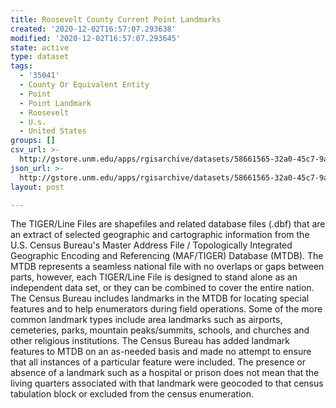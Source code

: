 ```yaml
---
title: Roosevelt County Current Point Landmarks
created: '2020-12-02T16:57:07.293638'
modified: '2020-12-02T16:57:07.293645'
state: active
type: dataset
tags:
  - '35041'
  - County Or Equivalent Entity
  - Point
  - Point Landmark
  - Roosevelt
  - U.s.
  - United States
groups: []
csv_url: >-
  http://gstore.unm.edu/apps/rgisarchive/datasets/58661565-32a0-45c7-9a12-fe7a485c7e17/tl_2010_35041_pointlm.derived.csv
json_url: >-
  http://gstore.unm.edu/apps/rgisarchive/datasets/58661565-32a0-45c7-9a12-fe7a485c7e17/tl_2010_35041_pointlm.derived.json
layout: post

---
```

The TIGER/Line Files are shapefiles and related database files (.dbf) that are an extract of selected geographic and cartographic information from the U.S. Census Bureau's Master Address File / Topologically Integrated Geographic Encoding and Referencing (MAF/TIGER) Database (MTDB).  The MTDB represents a seamless national file with no overlaps or gaps between parts, however, each TIGER/Line File is designed to stand alone as an independent data set, or they can be combined to cover the entire nation.  The Census Bureau includes landmarks in the MTDB for locating special features and to help enumerators during field operations.  Some of the more common landmark types include area landmarks such as airports, cemeteries, parks, mountain peaks/summits, schools, and churches and other religious institutions.  The Census Bureau has added landmark features to MTDB on an as-needed basis and made no attempt to ensure that all instances of a particular feature were included.  The presence or absence of a landmark such as a hospital or prison does not mean that the living quarters associated with that landmark were geocoded to that census tabulation block or excluded from the census enumeration.  

